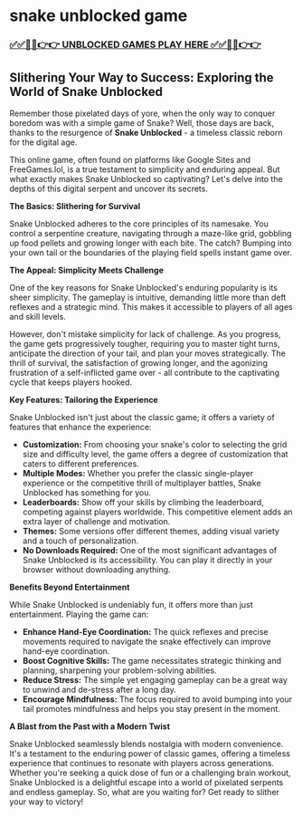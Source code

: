 # snake unblocked game

### [✅✅🔴🔴👉👉 UNBLOCKED GAMES PLAY HERE ✅✅🔴🔴👉👉](https://topstoryindia.com)

## Slithering Your Way to Success: Exploring the World of Snake Unblocked

Remember those pixelated days of yore, when the only way to conquer boredom was with a simple game of Snake? Well, those days are back, thanks to the resurgence of **Snake Unblocked** - a timeless classic reborn for the digital age. 

This online game, often found on platforms like Google Sites and FreeGames.lol, is a true testament to simplicity and enduring appeal. But what exactly makes Snake Unblocked so captivating? Let's delve into the depths of this digital serpent and uncover its secrets. 

**The Basics: Slithering for Survival**

Snake Unblocked adheres to the core principles of its namesake. You control a serpentine creature, navigating through a maze-like grid, gobbling up food pellets and growing longer with each bite. The catch? Bumping into your own tail or the boundaries of the playing field spells instant game over. 

**The Appeal: Simplicity Meets Challenge**

One of the key reasons for Snake Unblocked's enduring popularity is its sheer simplicity. The gameplay is intuitive, demanding little more than deft reflexes and a strategic mind. This makes it accessible to players of all ages and skill levels. 

However, don't mistake simplicity for lack of challenge. As you progress, the game gets progressively tougher, requiring you to master tight turns, anticipate the direction of your tail, and plan your moves strategically. The thrill of survival, the satisfaction of growing longer, and the agonizing frustration of a self-inflicted game over - all contribute to the captivating cycle that keeps players hooked.

**Key Features: Tailoring the Experience**

Snake Unblocked isn't just about the classic game; it offers a variety of features that enhance the experience:

* **Customization:** From choosing your snake's color to selecting the grid size and difficulty level, the game offers a degree of customization that caters to different preferences. 
* **Multiple Modes:** Whether you prefer the classic single-player experience or the competitive thrill of multiplayer battles, Snake Unblocked has something for you. 
* **Leaderboards:**  Show off your skills by climbing the leaderboard, competing against players worldwide. This competitive element adds an extra layer of challenge and motivation.
* **Themes:** Some versions offer different themes, adding visual variety and a touch of personalization.
* **No Downloads Required:** One of the most significant advantages of Snake Unblocked is its accessibility. You can play it directly in your browser without downloading anything.

**Benefits Beyond Entertainment**

While Snake Unblocked is undeniably fun, it offers more than just entertainment. Playing the game can:

* **Enhance Hand-Eye Coordination:** The quick reflexes and precise movements required to navigate the snake effectively can improve hand-eye coordination.
* **Boost Cognitive Skills:** The game necessitates strategic thinking and planning, sharpening your problem-solving abilities.
* **Reduce Stress:** The simple yet engaging gameplay can be a great way to unwind and de-stress after a long day.
* **Encourage Mindfulness:** The focus required to avoid bumping into your tail promotes mindfulness and helps you stay present in the moment.

**A Blast from the Past with a Modern Twist**

Snake Unblocked seamlessly blends nostalgia with modern convenience. It's a testament to the enduring power of classic games, offering a timeless experience that continues to resonate with players across generations. Whether you're seeking a quick dose of fun or a challenging brain workout, Snake Unblocked is a delightful escape into a world of pixelated serpents and endless gameplay. So, what are you waiting for? Get ready to slither your way to victory! 
